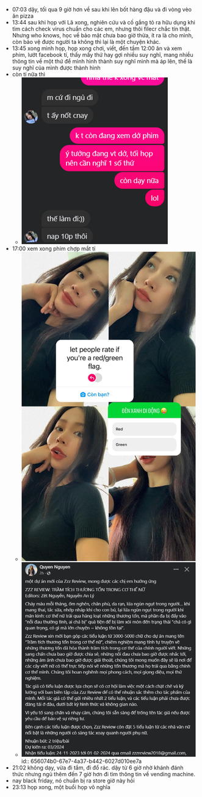 - 07:03 dậy, tối qua 9 giờ hơn về sau khi lên bốt hàng đậu và đi vòng vèo ăn pizza
- 13:44 sau khi họp với Lã xong, nghiên cứu và cố gắng tỏ ra hữu dụng khi tìm cách check virus chuẩn cho các em, nhưng thôi filecr chắc tín thật. Nhưng who knows, học về bảo mật chưa bao giờ thừa, ít ra là cho mình, còn bảo vệ được người ta không thì lại là một chuyện khác.
- 13:45 xong mình họp, họp xong chơi, viết, đến tầm 12:00 ăn và xem phim, lướt facebook tí, thấy mấy thứ hay gợi nhiều suy nghĩ, mang nhiều thông tin về một thứ để mình hình thành suy nghĩ mình mà áp lên, thế là suy nghĩ của mình được thành hình
- còn tí nữa thì
	- ![image.png](../assets/image_1700808501653_0.png)
- 17:00 xem xong phim chợp mắt tí
	- ![image.png](../assets/image_1700820039987_0.png)
	- ![image.png](../assets/image_1700820157045_0.png)
	  id:: 656074b0-67e7-4a37-b442-6027d010ee7a
- 21:02 không dạy, vừa đi tắm, đi đổ rác. dậy từ 6 giờ nhờ khánh đánh thức nhưng ngủ thêm đến 7 giờ hơn đi tìm thông tin về vending machine.
- nay black friday, nó chuẩn bị ra store giờ này hỏi
- 23:13 họp xong, một buổi họp vô nghĩa